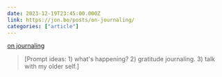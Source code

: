 ```yaml
---
date: 2023-12-19T23:45:00.000Z
link: https://jon.bo/posts/on-journaling/
categories: ["article"]
---
```

[on journaling](https://jon.bo/posts/on-journaling/)

> [Prompt ideas: 1) what's happening? 2) gratitude journaling. 3) talk with my older self.]
